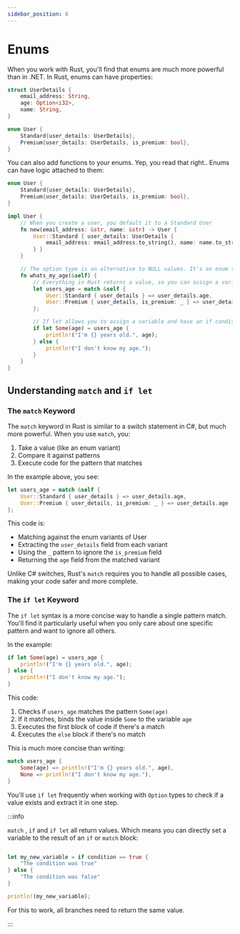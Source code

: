 ```yaml
---
sidebar_position: 6
---
```


# Enums

When you work with Rust, you'll find that enums are much more powerful than in .NET. In Rust, enums can have properties:

```rust showLineNumbers
struct UserDetails {
    email_address: String,
    age: Option<i32>,
    name: String,
}

enum User {
    Standard{user_details: UserDetails},
    Premium{user_details: UserDetails, is_premium: bool},
}
```

You can also add functions to your enums. Yep, you read that right.. Enums can have logic attached to them:

```rust showLineNumbers
enum User {
    Standard{user_details: UserDetails},
    Premium{user_details: UserDetails, is_premium: bool},
}

impl User {
    // When you create a user, you default it to a Standard User
    fn new(email_address: &str, name: &str) -> User {
        User::Standard { user_details: UserDetails {
            email_address: email_address.to_string(), name: name.to_string(), age: None
        } }
    }

    // The option type is an alternative to NULL values. It's an enum that has type Some(T) or None
    fn whats_my_age(&self) {
        // Everything in Rust returns a value, so you can assign a variable to the result of a match
        let users_age = match &self {
            User::Standard { user_details } => user_details.age,
            User::Premium { user_details, is_premium: _ } => user_details.age
        };

        // If let allows you to assign a variable and have an if condition in a single line
        if let Some(age) = users_age {
            println!("I'm {} years old.", age);
        } else {  
            println!("I don't know my age.");
        } 
    }
}
```

## Understanding `match` and `if let`

### The `match` Keyword

The `match` keyword in Rust is similar to a switch statement in C#, but much more powerful. When you use `match`, you:

1. Take a value (like an enum variant)
2. Compare it against patterns
3. Execute code for the pattern that matches

In the example above, you see:

```rust showLineNumbers
let users_age = match &self {
    User::Standard { user_details } => user_details.age,
    User::Premium { user_details, is_premium: _ } => user_details.age
};
```

This code is:
- Matching against the enum variants of User
- Extracting the `user_details` field from each variant
- Using the `_` pattern to ignore the `is_premium` field
- Returning the `age` field from the matched variant

Unlike C# switches, Rust's `match` requires you to handle all possible cases, making your code safer and more complete.

### The `if let` Keyword

The `if let` syntax is a more concise way to handle a single pattern match. You'll find it particularly useful when you only care about one specific pattern and want to ignore all others.

In the example:

```rust showLineNumbers
if let Some(age) = users_age {
    println!("I'm {} years old.", age);
} else {  
    println!("I don't know my age.");
} 
```

This code:
1. Checks if `users_age` matches the pattern `Some(age)`
2. If it matches, binds the value inside `Some` to the variable `age`
3. Executes the first block of code if there's a match
4. Executes the `else` block if there's no match

This is much more concise than writing:

```rust showLineNumbers
match users_age {
    Some(age) => println!("I'm {} years old.", age),
    None => println!("I don't know my age."),
}
```

You'll use `if let` frequently when working with `Option` types to check if a value exists and extract it in one step.

:::info

`match` , `if` and `if let` all return values. Which means you can directly set a variable to the result of an `if` or `match` block:

```rust showLineNumbers

let my_new_variable = if condition == true {
    "The condition was true"
} else {
    "The condition was false"
}

println!(my_new_variable);

```

For this to work, all branches need to return the same value.

:::
